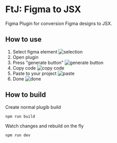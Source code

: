 # FtJ: Figma to JSX

Figma Plugin for conversion Figma designs to JSX.

## How to use
1. Select figma element
![selection](https://imgur.com/co4FYZM.png)
2. Open plugin
3. Press "generate button"
![generate button](https://imgur.com/PD3QHkh.png)
4. Copy code
![copy code](https://imgur.com/J3Z9oMT.png)
5. Paste to your project
![paste](https://imgur.com/g2O8mNA.png)
6. Done
![done](https://imgur.com/uStzveg.png)

## How to build

Create normal plugib build

```
npm run build
```

Watch changes and rebuild on the fly

```
npm run dev
```
